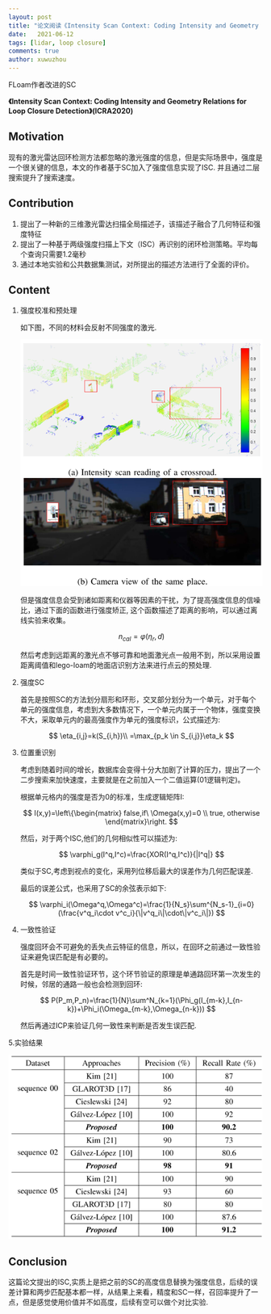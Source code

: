 ```yaml
---
layout: post
title: "论文阅读《Intensity Scan Context: Coding Intensity and Geometry Relations for Loop Closure Detection》"
date:   2021-06-12
tags: [lidar, loop closure]
comments: true
author: xuwuzhou
---
```


FLoam作者改进的SC

<!-- more -->

**《Intensity Scan Context: Coding Intensity and Geometry Relations for Loop Closure Detection》(ICRA2020)**

## Motivation

   现有的激光雷达回环检测方法都忽略的激光强度的信息，但是实际场景中，强度是一个很关键的信息，本文的作者基于SC加入了强度信息实现了ISC. 并且通过二层搜索提升了搜索速度。



## Contribution

1. 提出了一种新的三维激光雷达扫描全局描述子，该描述子融合了几何特征和强度特征
2. 提出了一种基于两级强度扫描上下文（ISC）再识别的闭环检测策略。平均每个查询只需要1.2毫秒
3. 通过本地实验和公共数据集测试，对所提出的描述方法进行了全面的评价。

## Content

1. 强度校准和预处理

   如下图，不同的材料会反射不同强度的激光.

   ![论文29图片1](../images/论文29图片1.png)
   
   但是强度信息会受到诸如距离和仪器等因素的干扰，为了提高强度信息的信噪比，通过下面的函数进行强度矫正, 这个函数描述了距离的影响，可以通过离线实验来收集。
   
   $$
   n_{cal}=\varphi (\eta_r,d )
   $$
   
   然后考虑到远距离的激光点不够可靠和地面激光点一般用不到，所以采用设置距离阈值和lego-loam的地面店识别方法来进行点云的预处理.
   
2. 强度SC

   首先是按照SC的方法划分扇形和环形，交叉部分划分为一个单元，对于每个单元的强度信息，考虑到大多数情况下，一个单元内属于一个物体，强度变换不大，采取单元内的最高强度作为单元的强度标识，公式描述为:
   
   $$
   \eta_{i,j}=k(S_{i,h})\\
   =\max_{p_k \in S_{i,j}}\eta_k
   $$
   
3. 位置重识别

   考虑到随着时间的增长，数据库会变得十分大加剧了计算的压力，提出了一个二步搜索来加快速度，主要就是在之前加入一个二值运算(01逻辑判定)。
   
   根据单元格内的强度是否为0的标准，生成逻辑矩阵I:
   
   $$
   I(x,y)=\left\{\begin{matrix}
false,if\ \Omega(x,y)=0 \\
true, otherwise
\end{matrix}\right.
   $$
   
   然后，对于两个ISC,他们的几何相似性可以描述为:
   
   $$
   \varphi_g(I^q,I^c)=\frac{XOR(I^q,I^c)}{|I^q|}
   $$
   
   类似于SC,考虑到视点的变化，采用列位移后最大的误差作为几何匹配误差.
   
   最后的误差公式，也采用了SC的余弦表示如下:
   
   $$
   \varphi_i(\Omega^q,\Omega^c)=\frac{1}{N_s}\sum^{N_s-1}_{i=0}(\frac{v^q_i\cdot v^c_i}{\|v^q_i\|\cdot\|v^c_i\|})
   $$
   
4. 一致性验证

   强度回环会不可避免的丢失点云特征的信息，所以，在回环之前通过一致性验证来避免误匹配是有必要的。
   
   首先是时间一致性验证环节，这个环节验证的原理是单通路回环第一次发生的时候，邻居的通路一般也会检测到回环:
   
   $$
   P(P_m,P_n)=\frac{1}{N}\sum^N_{k=1}(\Phi_g(I_{m-k},I_{n-k})+\Phi_i(\Omega_{m-k},\Omega_{n-k}))
   $$
   
   然后再通过ICP来验证几何一致性来判断是否发生误匹配.
   

5.实验结果

   ![论文29图片2](../images/论文29图片2.png)

## Conclusion

   这篇论文提出的ISC,实质上是把之前的SC的高度信息替换为强度信息，后续的误差计算和两步匹配基本都一样，从结果上来看，精度和SC一样，召回率提升了一点，但是感觉使用价值并不如高度，后续有空可以做个对比实验.

   